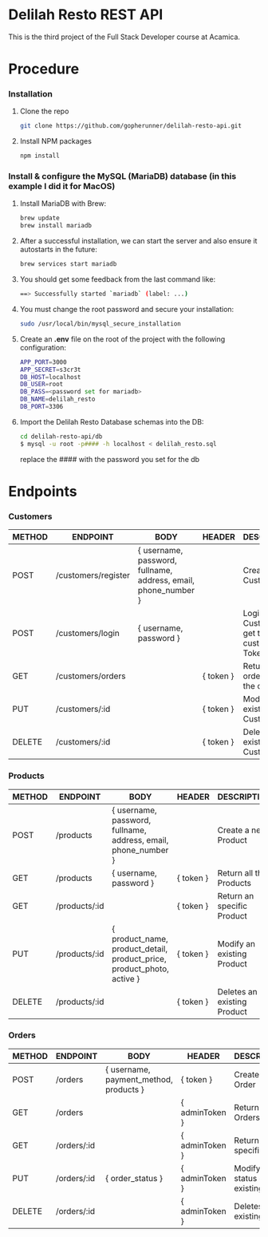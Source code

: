 # Delilah Resto REST API

This is the third project of the Full Stack Developer course at Acamica.

# Procedure

### Installation

1. Clone the repo
    ```sh
   git clone https://github.com/gopherunner/delilah-resto-api.git
   ```
2. Install NPM packages
    ```sh
    npm install
    ```
### Install & configure the MySQL (MariaDB) database (in this example I did it for MacOS)

1. Install MariaDB with Brew:
    ```sh
    brew update
    brew install mariadb
    ```

2. After a successful installation, we can start the server and also ensure it autostarts in the future:
    ```sh
    brew services start mariadb
    ```

3. You should get some feedback from the last command like:
    ```sh
    ==> Successfully started `mariadb` (label: ...)
    ```

4. You must change the root password and secure your installation:
    ```sh
    sudo /usr/local/bin/mysql_secure_installation
    ```

5. Create an **.env** file on the root of the project with the following configuration:
    ```sh
    APP_PORT=3000
    APP_SECRET=s3cr3t
    DB_HOST=localhost
    DB_USER=root
    DB_PASS=<password set for mariadb>
    DB_NAME=delilah_resto
    DB_PORT=3306
    ```
6. Import the Delilah Resto Database schemas into the DB:
    ```sh
    cd delilah-resto-api/db
    $ mysql -u root -p#### -h localhost < delilah_resto.sql
    ```
    replace the #### with the password you set for the db

# Endpoints

### Customers

|  METHOD | ENDPOINT            | BODY                                                           | HEADER    | DESCRIPTION                               |
|---------|---------------------|----------------------------------------------------------------|-----------|-------------------------------------------|
| POST    | /customers/register | { username, password, fullname, address, email, phone_number } |           | Create a new Customer                     |
| POST    | /customers/login    | { username, password }                                         |           | Login Customer and get the customer Token |
| GET     | /customers/orders   |                                                                | { token } | Returns all the orders from the customer  |
| PUT     | /customers/:id      |                                                                | { token } | Modify an existing Customer               |
| DELETE  | /customers/:id      |                                                                | { token } | Deletes an existing Customer              |

### Products

|  METHOD | ENDPOINT      | BODY                                                                   | HEADER    | DESCRIPTION                 |
|---------|---------------|------------------------------------------------------------------------|-----------|-----------------------------|
| POST    | /products     | { username, password, fullname, address, email, phone_number }         |           | Create a new Product        |
| GET     | /products     | { username, password }                                                 | { token } | Return all the Products     |
| GET     | /products/:id |                                                                        | { token } | Return an specific Product  |
| PUT     | /products/:id | { product_name, product_detail, product_price, product_photo, active } | { token } | Modify an existing Product  |
| DELETE  | /products/:id |                                                                        | { token } | Deletes an existing Product |

### Orders

|  METHOD | ENDPOINT    | BODY                                   | HEADER         | DESCRIPTION                            |
|---------|-------------|----------------------------------------|----------------|----------------------------------------|
| POST    | /orders     | { username, payment_method, products } | { token }      | Create a new Order                     |
| GET     | /orders     |                                        | { adminToken } | Return all the Orders                  |
| GET     | /orders/:id |                                        | { adminToken } | Return an specific Order               |
| PUT     | /orders/:id | { order_status }                       | { adminToken } | Modify the status of an existing Order |
| DELETE  | /orders/:id |                                        | { adminToken } | Deletes an existing Order              |
